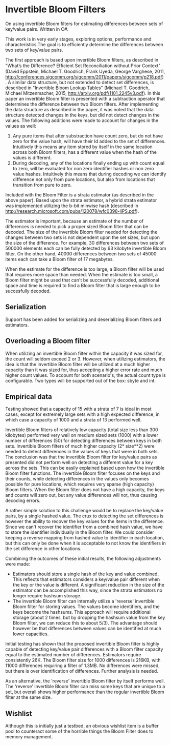# Invertible Bloom Filters
On using invertible Bloom filters for estimating differences between sets of key/value pairs. Written in C#.

This work is in very early stages, exploring options, performance and characteristics.The goal is to efficiently determine the differences between two sets of key/value pairs. 

The first approach is based upon invertible Bloom filters, as described in "What’s the Difference? Efﬁcient Set Reconciliation without Prior Context" (David Eppstein, Michael T. Goodrich, Frank Uyeda, George Varghese, 2011, http://conferences.sigcomm.org/sigcomm/2011/papers/sigcomm/p218.pdf) . A similar data structure, but not extended to detect set differences, is described in "Invertible Bloom Lookup Tables" (Michael T. Goodrich, Michael Mitzenmacher, 2015, http://arxiv.org/pdf/1101.2245v3.pdf). In this paper an invertible Bloom filter is presented with a subtraction operator that determines the difference between two Bloom filters. After implementing the data structure as described in the paper, it was noted that the data structure detected changes in the keys, but did not detect changes in the values. The following additions were made to account for changes in the values as well:

1. Any pure items that after substraction have count zero, but do not have zero for the value hash, will have their Id added to the set of differences. Intuitively this means any item stored by itself in the same location across both Bloom filters, has a different value when the hash of the values is different.
2. During decoding, any of the locations finally ending up with count equal to zero, will be evaluated for non zero identifier hashes or non zero value hashes. Intuitively this means that during decoding we can identify difference not only from pure locations, but also from locations that transition from pure to zero.

Included with the Bloom Filter is a strata estimator (as described in the above paper). Based upon the strata estimator, a hybrid strata estimator was implemented utilizing the b-bit minwise hash (described in http://research.microsoft.com/pubs/120078/wfc0398-liPS.pdf). 

The estimator is important, because an estimate of the number of differences is needed to pick a proper sized Bloom filter that can be decoded. The size of the invertible Bloom filter needed for detecting the changes between two sets is not dependent upon the set sizes, but upon the size of the difference.  For example, 30 differences between two sets of 500000 elements each can be fully detected by 63 kilobyte invertible Bloom filter. On the other hand, 40000 differences between two sets of 45000 items each can take a Bloom filter of 17 megabytes. 

When the estimate for the difference is too large, a Bloom filter will be used that requires more space than needed. When the estimate is too small, a Bloom filter might be used that can't be successfully decoded, additional space and time is required to find a Bloom filter that is large enough to be succesfully decoded.

## Serialization
Support has been added for serializing and deserializing Bloom filters and estimators.

## Overloading a Bloom filter
When utilizing an invertible Bloom filter within the capacity it was sized for, the count will seldom exceed 2 or 3. However, when utilizing estimators, the idea is that the invertible Bloom filter will be utilized at a much higher capacity than it was sized for, thus accepting a higher error rate and much higher count values. To account for both scenario's, the actual count type is configurable. Two types will be supported out of the box: sbyte and int.

## Empirical data
Testing showed that a capacity of 15 with a strata of 7 is ideal in most cases, except for extremely large sets with a high expected difference, in which case a capacity of 1000 and a strata of 13 performed well.

Invertible Bloom filters of relatively low capacity (total size less than 300 kilobytes) performed very well on medium sized sets (1000) with a lower number of differences (50) for detecting differences between keys in both sets. Invertible Bloom filters of much higher capacity (2* size**2) were needed to detect differences in the values of keys that were in both sets. The conclusion was that the invertible Bloom filter for key/value pairs as presented did not perform well on detecting a different value for a key across the sets. This can be easily explained based upon how the invertible Bloom filter functions. The invertible Bloom filter focuses on the keys and their counts, while detecting differences in the values only becomes possible for pure locations, which requires very sparse (high capacity) Bloom filters. When the Bloom filter does not have a high capacity, the keys and counts will zero out, but any value differences will not, thus causing decoding errors.

A rather simple solution to this challenge would be to replace the key/value pairs, by a single hashed value. The crux to detecting the set differences is however the ability to recover the key values for the items in the difference. Since we can't recover the identifier from a combined hash value, we have to store the identifier individually in the Bloom filter. We could consider keeping a reverse mapping from hashed value to identifier in each location, but this can only be done when it is acceptable to not know the identifiers in the set difference in other locations.

Combining the outcomes of these initial results, the following adjustments were made:
- Estimators should store a single hash of the key and value combined. This reflects that estimators considers a key/value pair different when the key or the value is different. A significant reduction in the size of the estimator can be accomplished this way, since the strata estimators no longer require hashsum storage. 
- The invertible Bloom filter can internally utilize a 'reverse' invertible Bloom filter for storing values. The values become identifiers, and the keys become the hashsums. This approach will require additional storage (about 2 times, but by dropping the hashsum value from the key Bloom filter, we can reduce this to about 5/3). The advantage should however be that differences between values can be identified at much lower capacities.

Initial testing has shown that the proposed invertible Bloom filter is highly capable of detecting key/value pair differences with a Bloom filter capacity equal to the estimated number of differences. Estimators require consistently 26K. The Bloom filter size for 1000 differences is 216KB, with 11000 differences requiring a filter of 1.3MB. No differences were missed, but there is over identification of differences. Further analysis is needed.

As an alternative, the 'reverse' invertible Bloom filter by itself performs well. The 'reverse' invertible Bloom filter can miss some keys that are unique to a set, but overall shows higher performance than the regular invertible Bloom filter at the same size.

## Wishlist
Although this is initially just a testbed, an obvious wishlist item is a buffer pool to counteract some of the horrible things the Bloom Filter does to memory management.


